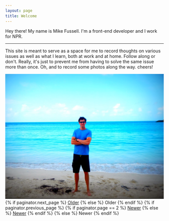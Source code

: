 ```yaml
---
layout: page
title: Welcome
---
```


<p class="message">
  Hey there! My name is Mike Fussell. I'm a front-end developer and I work for NPR.<br>
  <hr>
  This site is meant to serve as a space for me to record thoughts on various issues as well as what I learn, both at work and at home. Follow along or don't. Really, it's just to prevent me from having to solve the same issue more than once. Oh, and to record some photos along the way.
  cheers!
</p>
<div class="about-pic">
  <img src="/assets/me_beach.png">
</div>

<div class="pagination">
  {% if paginator.next_page %}
    <a class="pagination-item older" href="{{ site.baseurl }}page{{paginator.next_page}}">Older</a>
  {% else %}
    <span class="pagination-item older">Older</span>
  {% endif %}
  {% if paginator.previous_page %}
    {% if paginator.page == 2 %}
      <a class="pagination-item newer" href="{{ site.baseurl }}">Newer</a>
    {% else %}
      <a class="pagination-item newer" href="{{ site.baseurl }}page{{paginator.previous_page}}">Newer</a>
    {% endif %}
  {% else %}
    <span class="pagination-item newer">Newer</span>
  {% endif %}
</div>

